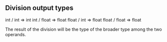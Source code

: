 ## Division output types

int / int => int
int / float => float
float / int => float
float / float => float

The result of the division will be the type of the broader type among the two operands.